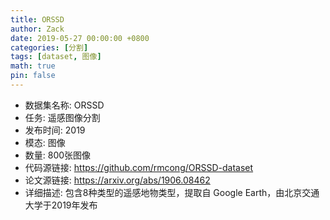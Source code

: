 ```yaml
---
title: ORSSD
author: Zack
date: 2019-05-27 00:00:00 +0800
categories: [分割]
tags: [dataset, 图像]
math: true
pin: false
---
```

- 数据集名称: ORSSD
- 任务: 遥感图像分割
- 发布时间: 2019
- 模态: 图像
- 数量: 800张图像
- 代码源链接: https://github.com/rmcong/ORSSD-dataset
- 论文源链接: https://arxiv.org/abs/1906.08462
- 详细描述: 包含8种类型的遥感地物类型，提取自 Google Earth，由北京交通大学于2019年发布
